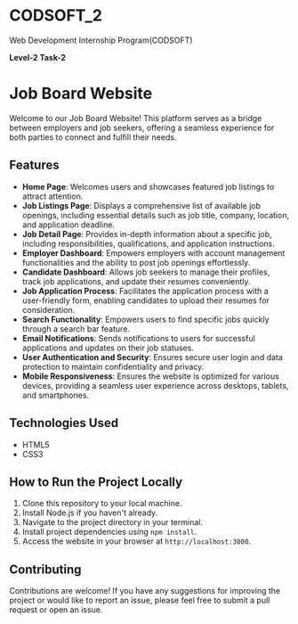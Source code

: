 # CODSOFT_2
Web Development Internship Program(CODSOFT)



**Level-2 Task-2**
# Job Board Website

Welcome to our Job Board Website! This platform serves as a bridge between employers and job seekers, offering a seamless experience for both parties to connect and fulfill their needs.

## Features

- **Home Page**: Welcomes users and showcases featured job listings to attract attention.
- **Job Listings Page**: Displays a comprehensive list of available job openings, including essential details such as job title, company, location, and application deadline.
- **Job Detail Page**: Provides in-depth information about a specific job, including responsibilities, qualifications, and application instructions.
- **Employer Dashboard**: Empowers employers with account management functionalities and the ability to post job openings effortlessly.
- **Candidate Dashboard**: Allows job seekers to manage their profiles, track job applications, and update their resumes conveniently.
- **Job Application Process**: Facilitates the application process with a user-friendly form, enabling candidates to upload their resumes for consideration.
- **Search Functionality**: Empowers users to find specific jobs quickly through a search bar feature.
- **Email Notifications**: Sends notifications to users for successful applications and updates on their job statuses.
- **User Authentication and Security**: Ensures secure user login and data protection to maintain confidentiality and privacy.
- **Mobile Responsiveness**: Ensures the website is optimized for various devices, providing a seamless user experience across desktops, tablets, and smartphones.

## Technologies Used

- HTML5
- CSS3

## How to Run the Project Locally

1. Clone this repository to your local machine.
2. Install Node.js if you haven't already.
3. Navigate to the project directory in your terminal.
4. Install project dependencies using `npm install`.
5. Access the website in your browser at `http://localhost:3000`.

## Contributing

Contributions are welcome! If you have any suggestions for improving the project or would like to report an issue, please feel free to submit a pull request or open an issue.

